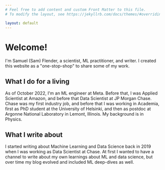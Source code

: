 ```yaml
---
# Feel free to add content and custom Front Matter to this file.
# To modify the layout, see https://jekyllrb.com/docs/themes/#overriding-theme-defaults

layout: default
---
```


# Welcome!
I'm Samuel (Sam) Flender, a scientist, ML practitioner, and writer. I created this website as a "one-stop-shop" to share some of my work.

## What I do for a living
As of October 2022, I'm an ML engineer at Meta. Before that, I was Applied Scientist at Amazon, and before that Data Scientist at JP Morgan Chase. Chase was my first industry job, and before that I was working in Academia, first as PhD student at the University of Helsinki, and then as postdoc at Argonne National Laboratory in Lemont, Illinois. My background is in Physics.

## What I write about 
I started writing about Machine Learning and Data Science back in 2019 when I was working as Data Scientist at Chase. At first I wanted to have a channel to write about my own learnings about ML and data science, but over time my blog evolved and included ML deep-dives as well.